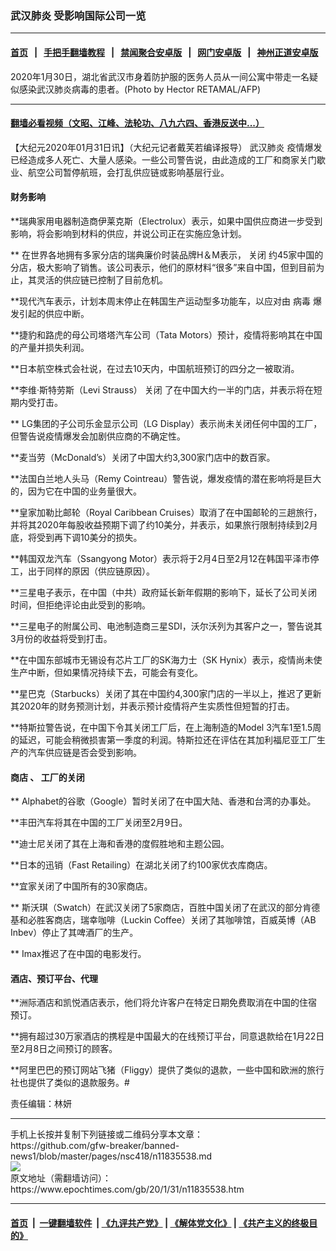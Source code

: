 ### 武汉肺炎 受影响国际公司一览
------------------------

#### [首页](https://github.com/gfw-breaker/banned-news1/blob/master/README.md) &nbsp;&nbsp;|&nbsp;&nbsp; [手把手翻墙教程](https://github.com/gfw-breaker/guides/wiki) &nbsp;&nbsp;|&nbsp;&nbsp; [禁闻聚合安卓版](https://github.com/gfw-breaker/bn-android) &nbsp;&nbsp;|&nbsp;&nbsp; [网门安卓版](https://github.com/oGate2/oGate) &nbsp;&nbsp;|&nbsp;&nbsp; [神州正道安卓版](https://github.com/SzzdOgate/update) 



<div><img alt="" class="aligncenter wp-post-image" src="https://i.epochtimes.com/assets/uploads/2020/01/Wuhan-Wuhan-Hospital-600x400.jpg"/>
<div class="red16 caption">
 2020年1月30日，湖北省武汉市身着防护服的医务人员从一间公寓中带走一名疑似感染武汉肺炎病毒的患者。(Photo by Hector RETAMAL/AFP)
</div>
</div><hr/>

#### [翻墙必看视频（文昭、江峰、法轮功、八九六四、香港反送中...）](http://167.172.214.107/home.html)

<div><p>
 【大纪元2020年01月31日讯】（大纪元记者戴芙若编译报导）
 <ok href="https://www.epochtimes.com/gb/tag/%E6%AD%A6%E6%B1%89%E8%82%BA%E7%82%8E.html">
  武汉肺炎
 </ok>
 疫情爆发已经造成多人死亡、大量人感染。一些公司警告说，由此造成的工厂和商家关门歇业、航空公司暂停航班，会打乱供应链或影响基层行业。
</p>
<h4>
 <strong>
  财务影响
 </strong>
</h4>
<p>
 **瑞典家用电器制造商伊莱克斯（Electrolux）表示，如果中国供应商进一步受到影响，将会影响到材料的供应，并说公司正在实施应急计划。
</p>
<p>
 ** 在世界各地拥有多家分店的瑞典廉价时装品牌H＆M表示，
 <ok href="https://www.epochtimes.com/gb/tag/%E5%85%B3%E9%97%AD.html">
  关闭
 </ok>
 约45家中国的分店，极大影响了销售。该公司表示，他们的原材料“很多”来自中国，但到目前为止，其灵活的供应链已控制了目前危机。
</p>
<p>
 **现代汽车表示，计划本周末停止在韩国生产运动型多功能车，以应对由
 <ok href="https://www.epochtimes.com/gb/tag/%E7%97%85%E6%AF%92.html">
  病毒
 </ok>
 爆发引起的供应中断。
</p>
<p>
 **捷豹和路虎的母公司塔塔汽车公司（Tata Motors）预计，疫情将影响其在中国的产量并损失利润。
</p>
<p>
 **日本航空株式会社说，在过去10天内，中国航班预订的四分之一被取消。
</p>
<p>
 **李维‧斯特劳斯（Levi Strauss）
 <ok href="https://www.epochtimes.com/gb/tag/%E5%85%B3%E9%97%AD.html">
  关闭
 </ok>
 了在中国大约一半的门店，并表示将在短期内受打击。
</p>
<p>
 ** LG集团的子公司乐金显示公司（LG Display）表示尚未关闭任何中国的工厂，但警告说疫情爆发会加剧供应商的不确定性。
</p>
<p>
 **麦当劳（McDonald’s）关闭了中国大约3,300家门店中的数百家。
</p>
<p>
 **法国白兰地人头马（Remy Cointreau）警告说，爆发疫情的潜在影响将是巨大的，因为它在中国的业务量很大。
</p>
<p>
 **皇家加勒比邮轮（Royal Caribbean Cruises）取消了在中国邮轮的三趟旅行，并将其2020年每股收益预期下调了约10美分，并表示，如果旅行限制持续到2月底，将受到再下调10美分的损失。
</p>
<p>
 **韩国双龙汽车（Ssangyong Motor）表示将于2月4日至2月12在韩国平泽市停工，出于同样的原因（供应链原因）。
</p>
<p>
 **三星电子表示，在中国（中共）政府延长新年假期的影响下，延长了公司关闭时间，但拒绝评论由此受到的影响。
</p>
<p>
 **三星电子的附属公司、电池制造商三星SDI，沃尔沃列为其客户之一，警告说其3月份的收益将受到打击。
</p>
<p>
 **在中国东部城市无锡设有芯片工厂的SK海力​​士（SK Hynix）表示，疫情尚未使生产中断，但如果情况持续下去，可能会有变化。
</p>
<p>
 **星巴克（Starbucks）关闭了其在中国约4,300家门店的一半以上，推迟了更新其2020年的财务预测计划，并表示预计疫情将产生实质性但短暂的打击。
</p>
<p>
 **特斯拉警告说，在中国下令其关闭工厂后，在上海制造的Model 3汽车1至1.5周的延迟，可能会稍微损害第一季度的利润。特斯拉还在评估在其加利福尼亚工厂生产的汽车供应链是否会受到影响。
</p>
<h4>
 <strong>
  商店
 </strong>
 <strong>
  、
 </strong>
 <strong>
  工厂的关闭
 </strong>
</h4>
<p>
 ** Alphabet的谷歌（Google）暂时关闭了在中国大陆、香港和台湾的办事处。
</p>
<p>
 **丰田汽车将其在中国的工厂关闭至2月9日。
</p>
<p>
 **迪士尼关闭了其在上海和香港的度假胜地和主题公园。
</p>
<p>
 **日本的迅销（Fast Retailing）在湖北关闭了约100家优衣库商店。
</p>
<p>
 **宜家关闭了中国所有的30家商店。
</p>
<p>
 ** 斯沃琪（Swatch）在武汉关闭了5家商店，百胜中国关闭了在武汉的部分肯德基和必胜客商店，瑞幸咖啡（Luckin Coffee）关闭了其咖啡馆，百威英博（AB Inbev）停止了其啤酒厂的生产。
</p>
<p>
 ** Imax推迟了在中国的电影发行。
</p>
<h4>
 <strong>
  酒店、预订平台、代理
 </strong>
</h4>
<p>
 **洲际酒店和凯悦酒店表示，他们将允许客户在特定日期免费取消在中国的住宿预订。
</p>
<p>
 **拥有超过30万家酒店的携程是中国最大的在线预订平台，同意退款给在1月22日至2月8日之间预订的顾客。
</p>
<p>
 **阿里巴巴的预订网站飞猪（Fliggy）提供了类似的退款，一些中国和欧洲的旅行社也提供了类似的退款服务。#
</p>
<p>
 责任编辑：林妍
</p>
</div>
<hr/>
手机上长按并复制下列链接或二维码分享本文章：<br/>
https://github.com/gfw-breaker/banned-news1/blob/master/pages/nsc418/n11835538.md <br/>
<a href='https://github.com/gfw-breaker/banned-news1/blob/master/pages/nsc418/n11835538.md'><img src='https://github.com/gfw-breaker/banned-news1/blob/master/pages/nsc418/n11835538.md.png'/></a> <br/>
原文地址（需翻墙访问）：https://www.epochtimes.com/gb/20/1/31/n11835538.htm


------------------------
#### [首页](https://github.com/gfw-breaker/banned-news1/blob/master/README.md) &nbsp;|&nbsp; [一键翻墙软件](https://github.com/gfw-breaker/nogfw/blob/master/README.md) &nbsp;| [《九评共产党》](https://github.com/gfw-breaker/9ping.md/blob/master/README.md#九评之一评共产党是什么) | [《解体党文化》](https://github.com/gfw-breaker/jtdwh.md/blob/master/README.md) | [《共产主义的终极目的》](https://github.com/gfw-breaker/gczydzjmd.md/blob/master/README.md)


<img src='http://gfw-breaker.win/banned-news/pages/nsc418/n11835538.md' width='0px' height='0px'/>